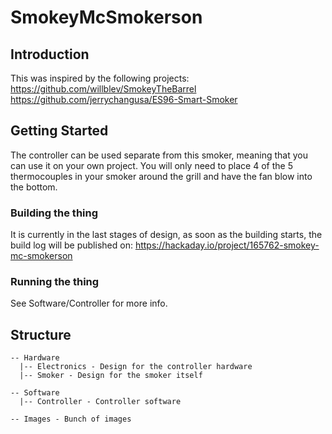 # SmokeyMcSmokerson


## Introduction

This was inspired by the following projects:  
https://github.com/willblev/SmokeyTheBarrel
https://github.com/jerrychangusa/ES96-Smart-Smoker

## Getting Started

The controller can be used separate from this smoker, meaning that you can use it on your own project. You will only need to place 4 of the 5 thermocouples in your smoker around the grill and have the fan blow into the bottom.

### Building the thing

It is currently in the last stages of design, as soon as the building starts, the build log will be published on: https://hackaday.io/project/165762-smokey-mc-smokerson  

### Running the thing

See Software/Controller for more info.

## Structure

```
-- Hardware  
  |-- Electronics - Design for the controller hardware  
  |-- Smoker - Design for the smoker itself  

-- Software  
  |-- Controller - Controller software

-- Images - Bunch of images
```
